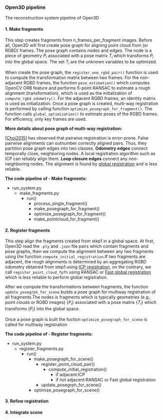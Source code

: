 ### Open3D pipeline

The reconstruction system pipeline of Open3D

#### 1. Make fragments

This step creates fragments from n_frames_per_fragment images. Before all, Open3D will first create pose graph for aligning point cloud from (or RGBD) frames. The pose graph contains nodes and edges. The node is a piece of geometry $P_{i}$ associated with a pose matrix $T_{i}$ which transforms $P_{i}$ into the global space. The set $T_{i}$ are the unknown variables to be optimized.

When create the pose graph, the `register_one_rgbd_pair()` function is used to compute the transformation matrix between two frames. For the non-adjacent RGBD frames, the function `pose_estimation()` which computes OpenCV ORB feature and performs 5-point RANSAC to estimate a rough alignment (transformation), which is used as the initialization of `compute_rgbd_odometry()`. For the adjacent RGBD frames, an identity matrix is used as initialization. Once a pose graph is created, multi-way registration is performed by calling function `optimize_posegraph_for_fragment()`. The function calls `global_optimization()` to estimate poses of the RGBD frames. For efficiency, only key frames are used.

**More details about pose graph of multi-way registration:**

[[Choi2015\]](http://www.open3d.org/docs/release/tutorial/reference.html#choi2015) has observed that pairwise registration is error-prone. False pairwise alignments can outnumber correctly aligned pairs. Thus, they partition pose graph edges into two classes. **Odometry edges** connect temporally close, neighboring nodes. A local registration algorithm such as ICP can reliably align them. **Loop closure edges** connect any non-neighboring nodes. The alignment is found by [global registration](http://www.open3d.org/docs/release/tutorial/Advanced/global_registration.html#global-registration) and is less reliable.

**The code pipeline of - Make fragments:**
- run_system.py
  - make_fragments.py
    - run()
      - process_single_fragment()
      - make_posegraph_for_fragment()
      - optimize_posegraph_for_fragment()
      - make_pointcloud_for_fragment()


#### 2. Register fragments
This step align the fragments created from step1 in a global space. At first, Open3D read the `.ply` and `.json` file pairs which contain fragments and pose graphs, then we compute the alignment between any two fragments using the function `compute_initial_registration`.If two fragments are adjacent, the rough alignments is determined by an aggregating RGBD odometry obtained from step1 using [ICP registration](http://www.open3d.org/docs/release/tutorial/Basic/icp_registration.html#icp-registration), on the contrary, we call `register_point_cloud_fpfh` using RANSAC or [Fast global registration](http://www.open3d.org/docs/release/tutorial/Advanced/fast_global_registration.html#fast-global-registration) which is less reliable to perform global registration.

After we compute the transformations between fragments, the function `update_posegrph_for_scene` builds a pose graph for multiway registration of all fragments.The nodes is fragments which is typically geometries (e.g., point clouds or RGBD images)  $\{P_{i}\}$ associated with a pose matrix $\{T_{i}\}$ which transforms $\{P_{i}\}$ into the global space.

Once a pose graph is built the fuction `optimize_posegraph_for_scene` is called for multiway registration

**The code pipeline of - Register fragments:**
- run_system.py
  - register_fragments.py
    - run()
      - make_posegraph_for_scene()
        - register_point_cloud_pair()
          - compute_initial_registration()
            - if adjacent:ICP
            - if not adjacent:RANSAC or Fast global registration
        - update_posegrph_for_scene()
      - optimize_posegraph_for_scene()

#### 3. Refine registration

#### 4. Integrate scene
